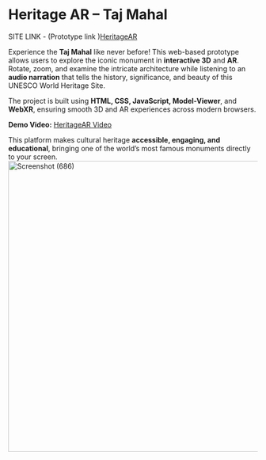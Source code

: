 # Heritage AR – Taj Mahal

SITE LINK  - (Prototype link )<a href="https://dzvega.github.io/HeritageAR/">HeritageAR</a>

Experience the **Taj Mahal** like never before! This web-based prototype allows users to explore the iconic monument in **interactive 3D** and **AR**. Rotate, zoom, and examine the intricate architecture while listening to an **audio narration** that tells the history, significance, and beauty of this UNESCO World Heritage Site.  

The project is built using **HTML, CSS, JavaScript, Model-Viewer**, and **WebXR**, ensuring smooth 3D and AR experiences across modern browsers.  

**Demo Video:** <a href="https://drive.google.com/drive/folders/1FsO8dbxI3mZDIISPfvwYHogOgOCouwJT">HeritageAR Video</a>

This platform makes cultural heritage **accessible, engaging, and educational**, bringing one of the world’s most famous monuments directly to your screen.
<img width="534" height="588" alt="Screenshot (686)" src="https://github.com/user-attachments/assets/bb627ecd-bf80-479f-b379-808d8e3fe46b" />

